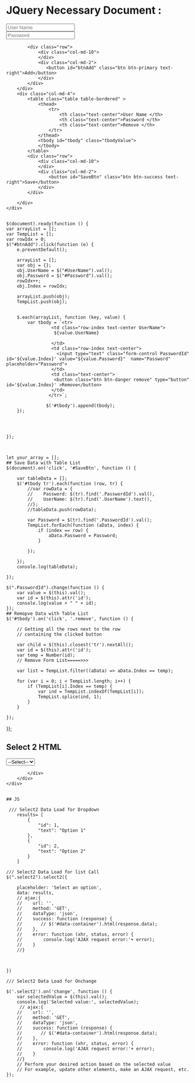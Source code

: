 # JQuery Necessary Document :
<div class="row">
        <div class="col-md-4">
            <div class="form-group">
                <input type="text" id="UserName" name="UserName" class="form-control" placeholder="User Name" />
            </div>
            <div class="form-group">
                <input type="text" id="Password" name="Password" class="form-control" placeholder="Password" />
            </div>
            
            <div class="row">
                <div class="col-md-10">
                </div>
                <div class="col-md-2">
                   <button id="btnAdd" class="btn btn-primary text-right">Add</button>
                </div>
            </div>
        </div>
        <div class="col-md-4">
            <table class="table table-bordered" >
                <thead>
                    <tr>
                        <th class="text-center">User Name </th>
                        <th class="text-center">Password </th>
                        <th class="text-center">Remove </th>
                    </tr>
                </thead>
                <tbody id="tbody" class="tbodyValue">
                </tbody>
            </table>
            <div class="row">
                <div class="col-md-10">
                </div>
                <div class="col-md-2">
                    <button id="SaveBtn" class="btn btn-success text-right">Save</button>
                </div>
            </div>
           
        </div>
    </div>


    $(document).ready(function () {
    var arrayList = [];
    var TempList = [];
    var rowIdx = 0;
    $("#btnAdd").click(function (e) {
        e.preventDefault();
        
        arrayList = [];
        var obj = {};
        obj.UserName = $("#UserName").val();
        obj.Password = $("#Password").val();
        rowIdx++;
        obj.Index = rowIdx;
     
        arrayList.push(obj);
        TempList.push(obj);
    
       
        $.each(arrayList, function (key, value) {
            var tbody = `<tr> 
                     <td class="row-index text-center UserName">
                      ${value.UserName}
                       
                     </td>
                     <td class="row-index text-center">
                       <input type="text" class="form-control PasswordId" id='${value.Index}' value="${value.Password}"  name="Password"  placeholder="Password">
                     </td>
                     <td class="text-center">
                      <button class="btn btn-danger remove" type="button" id='${value.Index}' >Remove</button>
                     </td>
                    </tr>`;

                   $('#tbody').append(tbody);
        });


     
      
    });

   

    let your_array = [];
    ## Save Data with Table List
    $(document).on('click', '#SaveBtn', function () {

        var tableData = [];
        $('#tbody tr').each(function (row, tr) {
            //var rowData = {
            //    Password: $(tr).find('.PasswordId').val(),
            //    UserName: $(tr).find('.UserName').text(),
            //};
            //tableData.push(rowData);
     
            var Password = $(tr).find('.PasswordId').val();
            TempList.forEach(function (aData, index) {
                if (index == row) {
                    aData.Password = Password;
                }
                
            });

        });
        console.log(tableData);
      
    });

    $(".PasswordId").change(function () {
        var value = $(this).val();
        var id = $(this).attr('id');
        console.log(value + " " + id);
    });
    ## Remopve Data with Table List
    $('#tbody').on('click', '.remove', function () {

        // Getting all the rows next to the row
        // containing the clicked button

        var child = $(this).closest('tr').nextAll();
        var id = $(this).attr('id');
        var temp = Number(id);   
        // Remove Form List=====>>>

        var list = TempList.filter((aData) => aData.Index == temp);

        for (var i = 0; i < TempList.length; i++) {
            if (TempList[i].Index == temp) {
                var ind = TempList.indexOf(TempList[i]);
                TempList.splice(ind, 1);
            }
        }
       
    });
});


## Select 2 HTML

 <div class="row">
        <div class="col-md-3">
            <div class="form-group">
                <select class="form-control select2" id="GetById">
                   <option value="0">--Select-- </option>
                    <option value="0">--Select-- </option>
                    <option value="1">One </option>
                    <option value="2">Two </option>
                    <option value="3">Three </option>
                </select>

            </div>
        </div>
    </div>


    ## JS

     /// Select2 Data Load for Dropdown
        results= [
            {
                "id": 1,
                "text": "Option 1"
            },
            {
                "id": 2,
                "text": "Option 2"
            }
        ]
    
    /// Select2 Data Load for list Call
    $(".select2").select2({
     
        placeholder: 'Select an option',
        data: results,
        // ajax:{
        //    url: '',
        //    method: 'GET',
        //    dataType: 'json',
        //    success: function (response) {
        //       // $('#data-container').html(response.data);
        //    },
        //    error: function (xhr, status, error) {
        //        console.log('AJAX request error:'+ error);
        //    }
        //}

           
        
    })

    /// Select2 Data Load for Onchange 

    $('.select2').on('change', function () {
        var selectedValue = $(this).val();
        console.log('Selected value:', selectedValue);
         // ajax:{
        //    url: '',
        //    method: 'GET',
        //    dataType: 'json',
        //    success: function (response) {
        //       // $('#data-container').html(response.data);
        //    },
        //    error: function (xhr, status, error) {
        //        console.log('AJAX request error:'+ error);
        //    }
        //}
        // Perform your desired action based on the selected value
        // For example, update other elements, make an AJAX request, etc.
    });










    
